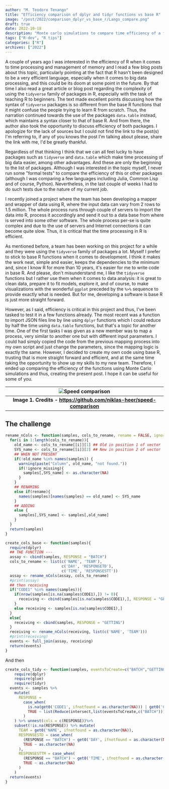 ```yaml
---
author: "M. Teodoro Tenango"
title: "Efficiency comparison of dplyr and tidyr functions vs base R"
image: "/post/2022/comparison_dplyr_vs_base_r/Langs_compare.png"
draft: true
date: 2022-10-18
description: "Monte carlo simulations to compare time efficiency of a function created with dplyr and tidyr vs base R"
tags: ["R-dev", "R tips"]
categories: ["R"]
archives: ["2022"]
---
```


A couple of years ago I was interested in the efficiency of R when it comes to time processing and management of memory and I read a few blog posts about this topic, particularly pointing at the fact that R hasn't been designed to be a very efficient language, especially when it comes to big data processing, and this could be its doom at some point in the future. By that time I also read a great article or blog post regarding the complexity of using the `tidyverse` family of packages in R, especially with the task of teaching R to beginners. The text made excellent points discussing how the syntax of `tidyverse` packages is so different from the base R functions that it might confuse the people trying to learn R from scratch. Thus, the narration continued towards the use of the packages `data.table` instead, which maintains a syntax closer to that of base R. And from there, the author also took the opportunity to discuss efficiency of both packages. I apologize for the lack of sources but I could not find the link to the post(s) I'm referring to, if any of you knows the post I'm talking about please, share the link with me, I'd be greatly thankful. 

Regardless of that thinking I think that we can all feel lucky to have packages such as `tidyverse` and `data.table` which make time processing of big data easier, among other advantages. And these are only the beginning to the list of packages. Although I was interested in the topic myself, I never run some "formal tests" to compare the efficiency of this or other packages (although I was comparing a few languages including Julia, Common Lisp and of course, Python). Nevertheless, in the last couple of weeks I had to do such tests due to the nature of my current job. 

I recently joined a project where the team has been developing a mapper and wrapper of data using R, where the input data can vary from 2 rows to 1.5 million. The whole process runs through couple of servers to import the data into R, process it accordingly and send it out to a data base from where is served into some other software. The whole process per-se is quite complex and due to the use of servers and Internet connections it can become quite slow. Thus, it is critical that the time processing in R is efficient. 

As mentioned before, a team has been working on this project for a while and they were using the `tidyverse` family of packages a lot. Myself I prefer to stick to base R functions when it comes to development. I think it makes the work neat, simple and easier, keeps the dependencies to the minimum and, since I know R for more than 10 years, it's easier for me to write code in base R. And please, don't misunderstand me, I like the `tidyverse` functions but I rather use them when it comes to data analysis: it is great to clean data, prepare it to fit models, explore it, and of course, to make visualizations with the wonderful `ggplot` preceded by the `%>%` sequence to provide exactly what is needed. But for me, developing a software is base R is just more straight forward.

However, as I said, efficiency is critical in this project and thus, I've been tasked to test it in a few functions already. The most recent was a function to import JSON files line by line using `dplyr` functions which I could reduce by half the time using `data.table` functions, but that's a topic for another time. One of the first tasks I was given as a new member was to map a process, very similar to another one but with different input parameters. I could had simply copied the code from the previous mapping process into my own script and just change the parameters, since the mapping logic is exactly the same. However, I decided to create my own code using base R, trusting that is more straight forward and efficient, and at the same time taking the opportunity to show up my skills to my new team. Therefore, I ended up comparing the efficiency of the functions using Monte Carlo simulations and thus, creating the present post. I hope it can be useful for some of you.

| ![Speed comparison](/post/2022/comparison_dplyr_vs_base_r/Langs_compare.png) |
|:--:|
| <b>Image 1. Credits - https://github.com/niklas-heer/speed-comparison</b> |


## The challenge



```r
rename_nCols <- function(samples, cols_to_rename, rename = FALSE, ignore_missing = TRUE){
  for(i in 1:length(cols_to_rename)){
    old_name <- cols_to_rename[[i]][1] ## Old in position 1 of vector
    SYS_name <- cols_to_rename[[i]][2] ## New in position 2 of vector
    ## WHEN NOT PRESENT
    if(!old_name %in% names(samples)) {
      warning(paste("Column", old_name, "not found."))
      if(!ignore_missing){
        samples[,SYS_name] <- as.character(NA)
      }
    }
    ## RENAMING
    else if(rename){
      names(samples)[names(samples) == old_name] <- SYS_name
    }
    ## ADDING
    else {
      samples[,SYS_name] <- samples[,old_name]
    }
  }
  return(samples)
}

create_cols_base <- function(samples){
  require(dplyr)
  ## THE FUNCTION ---
  assay <- cbind(samples, RESPONSE = "BATCH")
  cols_to_rename <- list(c('NAME', 'TEAM'),
                         c('DAY', 'RESPONSETD'),
                         c('TIME', 'RESPONSESTT'))
  assay <- rename_nCols(assay, cols_to_rename)
  #print(assay)
  ## then receiving
  if("CODE1" %in% names(samples)){
    if(nrow(samples[is.na(samples$CODE1),]) != 0){
      receiving <- cbind(samples[is.na(samples$CODE1),], RESPONSE = "GETTING")
    }
    else receiving <- samples[is.na(samples$CODE1),]
  }
  else{
    receiving <- cbind(samples, RESPONSE = "GETTING")
  }
  receiving <- rename_nCols(receiving, list(c('NAME', 'TEAM')))
  #print(receiving)
  events <- full_join(assay, receiving)
  return(events)
}
```

And then



```r
create_cols_tidy <- function(samples, eventsToCreate=c("BATCH","GETTING")){
    require(dplyr)
    require(glue)
    require(tidyr)
  events <- samples %>%
    mutate(
      RESPONSE =
        case_when(
          is.na(get0('CODE1', ifnotfound = as.character(NA))) | get0('CODE1', ifnotfound = as.character(NA)) == "" ~ list(Reduce(intersect,list(eventsToCreate,c("BATCH", "GETTING")))),
          TRUE ~ list(Reduce(intersect,list(eventsToCreate,c("BATCH"))))
        )
    ) %>% unnest(cols = c(RESPONSE))%>%
    subset(!is.na(RESPONSE)) %>% mutate(
      TEAM = get0('NAME', ifnotfound = as.character(NA)),
      RESPONSESTD = case_when(
        (RESPONSE == "BATCH") ~ get0('DAY', ifnotfound = as.character(NA)),
        TRUE ~ as.character(NA)
      ),
      RESPONSESTTM = case_when(
        (RESPONSE == "BATCH") ~ get0('TIME', ifnotfound = as.character(NA)),
        TRUE ~ as.character(NA)
      )
    )
  return(events)
}
```

